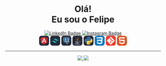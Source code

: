 <div id="header" align="center">
  <h1>Olá! <br> Eu sou o Felipe</h1>
  
  <div id="badges">    
    <a href="https://www.linkedin.com/in/felipe-oliveira-silva-31a37819b/">
      <img src="https://img.shields.io/badge/LinkedIn-blue?style=for-the-badge&logo=linkedin&logoColor=white" alt="LinkedIn Badge"/>      
    </a>
    <a href="https://www.instagram.com/felipe_oliv3ira/">
      <img src="https://img.shields.io/badge/Instagram-E4405F?style=for-the-badge&logo=instagram&logoColor=white" alt="Instagram Badge"/>
    </a>  
  </div>
  
  <div id="techs">
        <img width="32" height="32" src="https://github.com/tandpfun/skill-icons/blob/main/icons/Angular-Dark.svg" alt="Angular Badge"/>
        <img width="32" height="32" src="https://github.com/tandpfun/skill-icons/blob/main/icons/TailwindCSS-Dark.svg" alt="Tailwind Badge"/>
        <img width="32" height="32" src="https://github.com/tandpfun/skill-icons/blob/main/icons/PostgreSQL-Dark.svg" alt="PostgreSQL Badge"/>
        <img width="32" height="32" src="https://github.com/tandpfun/skill-icons/blob/main/icons/Java-Dark.svg" alt="Java Badge"/>
        <img width="32" height="32" src="https://github.com/tandpfun/skill-icons/blob/main/icons/Python-Dark.svg" alt="Python Badge"/>
        <img width="32" height="32" src="https://github.com/tandpfun/skill-icons/blob/main/icons/CSS.svg" alt="CSS Badge"/>
        <img width="32" height="32" src="https://github.com/tandpfun/skill-icons/blob/main/icons/Git.svg" alt="Git Badge"/>
        <img width="32" height="32" src="https://github.com/tandpfun/skill-icons/blob/main/icons/HTML.svg" alt="HTML Badge"/>
    </div> 
</div>

---

<div id="cards" align="center">
  <a href="https://github.com/SilvFelipe">
  <img height="180em" src="https://github-readme-stats.vercel.app/api?username=SilvFelipe&show_icons=true&theme=jolly&hide_border=true&include_all_commits=true&count_private=true"/>
  <img height="180em" src="https://github-readme-stats.vercel.app/api/top-langs/?username=SilvFelipe&layout=compact&langs_count=7&theme=jolly&hide_border=true"/>
</div>
